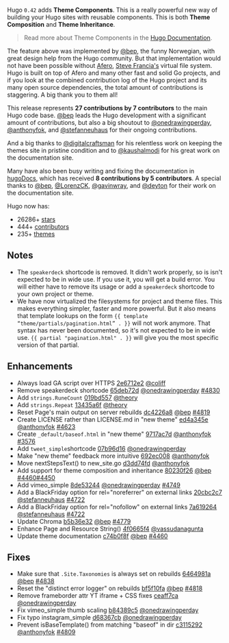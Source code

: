 Hugo `0.42` adds **Theme Components**. This is a really powerful new way of building your Hugo sites with reusable components. This is both **Theme Composition** and **Theme Inheritance**.

>Read more about Theme Components in the [Hugo Documentation](https://gohugo.io/themes/theme-components/).

The feature above was implemented by [@bep](https://github.com/bep), the funny Norwegian, with great design help from the Hugo community. But that implementation would not have been possible without [Afero](https://github.com/spf13/afero), [Steve Francia's](https://github.com/spf13) virtual file system. Hugo is built on top of Afero and many other fast and solid Go projects, and if you look at the combined contribution log of the Hugo project and its many open source dependencies, the total amount of contributions is staggering. A big thank you to them all!

This release represents **27 contributions by 7 contributors** to the main Hugo code base. [@bep](https://github.com/bep) leads the Hugo development with a significant amount of contributions, but also a big shoutout to [@onedrawingperday](https://github.com/onedrawingperday), [@anthonyfok](https://github.com/anthonyfok), and [@stefanneuhaus](https://github.com/stefanneuhaus) for their ongoing contributions.

And a big thanks to [@digitalcraftsman](https://github.com/digitalcraftsman) for his relentless work on keeping the themes site in pristine condition and to [@kaushalmodi](https://github.com/kaushalmodi) for his great work on the documentation site.

Many have also been busy writing and fixing the documentation in [hugoDocs](https://github.com/gohugoio/hugoDocs), 
which has received **8 contributions by 5 contributors**. A special thanks to [@bep](https://github.com/bep), [@LorenzCK](https://github.com/LorenzCK), [@gavinwray](https://github.com/gavinwray), and [@deyton](https://github.com/deyton) for their work on the documentation site.


Hugo now has:

* 26286+ [stars](https://github.com/gohugoio/hugo/stargazers)
* 444+ [contributors](https://github.com/gohugoio/hugo/graphs/contributors)
* 235+ [themes](http://themes.gohugo.io/)

## Notes
* The `speakerdeck` shortcode is removed. It didn't work properly, so is isn't expected to be in wide use. If you use it, you will get a build error. You will either have to remove its usage or add a `speakerdeck` shortcode to your own project or theme.
* We have now virtualized the filesystems for project and theme files. This makes everything simpler, faster and more powerful. But it also means that template lookups on the form `{{ template “theme/partials/pagination.html” . }}` will not work anymore. That syntax has never been documented, so it's not expected to be in wide use. `{{ partial "pagination.html" . }}` will give you the most specific version of that partial.

## Enhancements


* Always load GA script over HTTPS [2e6712e2](https://github.com/gohugoio/hugo/commit/2e6712e2814f333caa807888c1d8a9a5a3c03709) [@coliff](https://github.com/coliff) 
* Remove speakerdeck shortcode [65deb72d](https://github.com/gohugoio/hugo/commit/65deb72dc4c9299416cf2d9defddb96dba4101fd) [@onedrawingperday](https://github.com/onedrawingperday) [#4830](https://github.com/gohugoio/hugo/issues/4830)
* Add `strings.RuneCount` [019bd557](https://github.com/gohugoio/hugo/commit/019bd5576be87c9f06b6a928ede1a5e78677f7b3) [@theory](https://github.com/theory) 
* Add `strings.Repeat` [13435a6f](https://github.com/gohugoio/hugo/commit/13435a6f608306c5094fdcd72a1d9538727f91b2) [@theory](https://github.com/theory) 
* Reset Page's main output on server rebuilds [dc4226a8](https://github.com/gohugoio/hugo/commit/dc4226a8b27e03e31068fc945daab885d3819d04) [@bep](https://github.com/bep) [#4819](https://github.com/gohugoio/hugo/issues/4819)
* Create LICENSE rather than LICENSE.md in "new theme" [ed4a345e](https://github.com/gohugoio/hugo/commit/ed4a345efeaa19eef2c1c6360d22f75c24abc31a) [@anthonyfok](https://github.com/anthonyfok) [#4623](https://github.com/gohugoio/hugo/issues/4623)
* Create `_default/baseof.html` in "new theme" [9717ac7d](https://github.com/gohugoio/hugo/commit/9717ac7dce84d004afde4edb32ad81319c7dd8a7) [@anthonyfok](https://github.com/anthonyfok) [#3576](https://github.com/gohugoio/hugo/issues/3576)
* Add `tweet_simple`shortcode [07b96d16](https://github.com/gohugoio/hugo/commit/07b96d16e8679c40e289c9076ef4414ed6eb7f81) [@onedrawingperday](https://github.com/onedrawingperday) 
* Make "new theme" feedback more intuitive [692ec008](https://github.com/gohugoio/hugo/commit/692ec008726b570c9b30ac3391774cbb622730cb) [@anthonyfok](https://github.com/anthonyfok) 
* Move nextStepsText() to new_site.go [d3dd74fd](https://github.com/gohugoio/hugo/commit/d3dd74fd655c22f21e91e38edb1d377a1357e3be) [@anthonyfok](https://github.com/anthonyfok) 
* Add support for theme composition and inheritance [80230f26](https://github.com/gohugoio/hugo/commit/80230f26a3020ff33bac2bef01b2c0e314b89f86) [@bep](https://github.com/bep) [#4460](https://github.com/gohugoio/hugo/issues/4460)[#4450](https://github.com/gohugoio/hugo/issues/4450)
* Add vimeo_simple [8de53244](https://github.com/gohugoio/hugo/commit/8de53244799f0d2d0343056d348d810343cf7aa5) [@onedrawingperday](https://github.com/onedrawingperday) [#4749](https://github.com/gohugoio/hugo/issues/4749)
* Add a BlackFriday option for rel="noreferrer" on external links [20cbc2c7](https://github.com/gohugoio/hugo/commit/20cbc2c7856a9b07d45648d940276374db35e425) [@stefanneuhaus](https://github.com/stefanneuhaus) [#4722](https://github.com/gohugoio/hugo/issues/4722)
* Add a BlackFriday option for rel="nofollow" on external links [7a619264](https://github.com/gohugoio/hugo/commit/7a6192647a4b383cd539df2063388ea380371de6) [@stefanneuhaus](https://github.com/stefanneuhaus) [#4722](https://github.com/gohugoio/hugo/issues/4722)
* Update Chroma [b5b36e32](https://github.com/gohugoio/hugo/commit/b5b36e32008bc8ea779ae06bf249b537f6d5c336) [@bep](https://github.com/bep) [#4779](https://github.com/gohugoio/hugo/issues/4779)
* Enhance Page and Resource String() [4f0665f4](https://github.com/gohugoio/hugo/commit/4f0665f476e06e9707621c18f7422fdeb776e0d1) [@vassudanagunta](https://github.com/vassudanagunta) 
* Update theme documentation [c74b0f8f](https://github.com/gohugoio/hugo/commit/c74b0f8f9b30866e09efac8235cc5e0093ab3d50) [@bep](https://github.com/bep) [#4460](https://github.com/gohugoio/hugo/issues/4460)

## Fixes

* Make sure that `.Site.Taxonomies` is always set on rebuilds [6464981a](https://github.com/gohugoio/hugo/commit/6464981adb4d7d0f41e8e2c987342082982210a1) [@bep](https://github.com/bep) [#4838](https://github.com/gohugoio/hugo/issues/4838)
* Reset the "distinct error logger" on rebuilds [bf5f10fa](https://github.com/gohugoio/hugo/commit/bf5f10faa9fd445c4dd21839aa7d73cd2acbfb85) [@bep](https://github.com/bep) [#4818](https://github.com/gohugoio/hugo/issues/4818)
* Remove frameborder attr YT iframe + CSS fixes [ceaff7ca](https://github.com/gohugoio/hugo/commit/ceaff7cafc5357274e546984ae02a4cbdf305f81) [@onedrawingperday](https://github.com/onedrawingperday) 
* Fix vimeo_simple thumb scaling [b84389c5](https://github.com/gohugoio/hugo/commit/b84389c5e0e1ef15449b24d488bbbcbc41245c59) [@onedrawingperday](https://github.com/onedrawingperday) 
* Fix typo instagram_simple [d68367cb](https://github.com/gohugoio/hugo/commit/d68367cbe76cbc02adb5b778e8be98bed6319368) [@onedrawingperday](https://github.com/onedrawingperday) 
* Prevent isBaseTemplate() from matching "baseof" in dir [c3115292](https://github.com/gohugoio/hugo/commit/c3115292a7f2d2623cb45054a361e997ad9330c9) [@anthonyfok](https://github.com/anthonyfok) [#4809](https://github.com/gohugoio/hugo/issues/4809)






